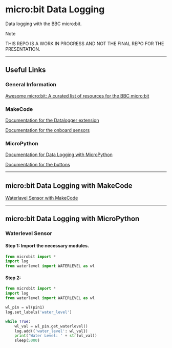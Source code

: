 # micro:bit Data Logging
Data logging with the BBC micro:bit. 

> [!NOTE]
> THIS REPO IS A WORK IN PROGRESS AND NOT THE FINAL REPO FOR THE PRESENTATION.

---





## Useful Links

### General Information

[Awesome micro:bit: A curated list of resources for the BBC micro:bit](https://github.com/carlosperate/awesome-microbit)

### MakeCode

[Documentation for the Datalogger extension](https://makecode.microbit.org/reference/datalogger)

[Documentation for the onboard sensors](https://makecode.microbit.org/reference/input)

### MicroPython

[Documentation for Data Logging with MicroPython](https://microbit-micropython.readthedocs.io/en/v2-docs/log.html)

[Documentation for the buttons](https://microbit-micropython.readthedocs.io/en/v2-docs/button.html)

---

## micro:bit Data Logging with MakeCode

[Waterlavel Sensor with MakeCode](files/waterlevel-makecode.md)

---

## micro:bit Data Logging with MicroPython

### Waterlevel Sensor

#### Step 1: Import the necessary modules.

```python
from microbit import *
import log
from waterlevel import WATERLEVEL as wl
```

#### Step 2: 



```python
from microbit import *
import log
from waterlevel import WATERLEVEL as wl

wl_pin = wl(pin1)
log.set_labels('water_level')

while True:
    wl_val = wl_pin.get_waterlevel()
    log.add({'water_level': wl_val})
    print('Water Level: ' + str(wl_val))
    sleep(5000)
```


